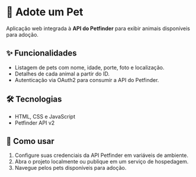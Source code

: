 # 🐾 Adote um Pet

Aplicação web integrada à **API do Petfinder** para exibir animais disponíveis para adoção.

## ✨ Funcionalidades
- Listagem de pets com nome, idade, porte, foto e localização.  
- Detalhes de cada animal a partir do ID.  
- Autenticação via OAuth2 para consumir a API do Petfinder.  

## 🛠️ Tecnologias
- HTML, CSS e JavaScript  
- Petfinder API v2  

## 🚀 Como usar
1. Configure suas credenciais da API Petfinder em variáveis de ambiente.  
2. Abra o projeto localmente ou publique em um serviço de hospedagem.  
3. Navegue pelos pets disponíveis para adoção.  
